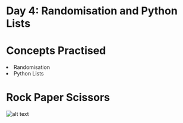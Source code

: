 # Day 4: Randomisation and Python Lists

# Concepts Practised
<li> Randomisation </li>
<li> Python Lists </li>

# Rock Paper Scissors
![alt text](https://github.com/marroth2808/100-Days-of-Code-The-Complete-Python-Pro-Bootcamp/blob/main/Day%2004/Rock%20Paper%20Scissors.gif)
